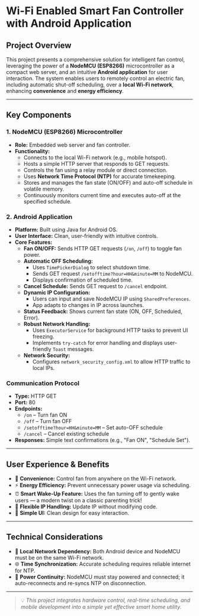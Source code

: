 # **Wi-Fi Enabled Smart Fan Controller with Android Application**

## **Project Overview**

This project presents a comprehensive solution for intelligent fan control, leveraging the power of a **NodeMCU (ESP8266)** microcontroller as a compact web server, and an intuitive **Android application** for user interaction. The system enables users to remotely control an electric fan, including automatic shut-off scheduling, over a **local Wi-Fi network**, enhancing **convenience** and **energy efficiency**.

---

## **Key Components**

### **1. NodeMCU (ESP8266) Microcontroller**
- **Role:** Embedded web server and fan controller.
- **Functionality:**
  - Connects to the local Wi-Fi network (e.g., mobile hotspot).
  - Hosts a simple HTTP server that responds to GET requests.
  - Controls the fan using a relay module or direct connection.
  - Uses **Network Time Protocol (NTP)** for accurate timekeeping.
  - Stores and manages the fan state (ON/OFF) and auto-off schedule in volatile memory.
  - Continuously monitors current time and executes auto-off at the specified schedule.

### **2. Android Application**
- **Platform:** Built using Java for Android OS.
- **User Interface:** Clean, user-friendly with intuitive controls.
- **Core Features:**
  - **Fan ON/OFF:** Sends HTTP GET requests (`/on`, `/off`) to toggle fan power.
  - **Automatic OFF Scheduling:**
    - Uses `TimePickerDialog` to select shutdown time.
    - Sends GET request `/setofftime?hour=HH&minute=MM` to NodeMCU.
    - Displays confirmation of scheduled time.
  - **Cancel Schedule:** Sends GET request to `/cancel` endpoint.
  - **Dynamic IP Configuration:**
    - Users can input and save NodeMCU IP using `SharedPreferences`.
    - App adapts to changes in IP across launches.
  - **Status Feedback:** Shows current fan state (ON, OFF, Scheduled, Error).
  - **Robust Network Handling:**
    - Uses `ExecutorService` for background HTTP tasks to prevent UI freezing.
    - Implements `try-catch` for error handling and displays user-friendly `Toast` messages.
  - **Network Security:**
    - Configures `network_security_config.xml` to allow HTTP traffic to local IPs.

### **Communication Protocol**
- **Type:** HTTP GET
- **Port:** 80
- **Endpoints:**
  - `/on` – Turn fan ON
  - `/off` – Turn fan OFF
  - `/setofftime?hour=HH&minute=MM` – Set auto-OFF schedule
  - `/cancel` – Cancel existing schedule
- **Responses:** Simple text confirmations (e.g., "Fan ON", "Schedule Set").

---

## **User Experience & Benefits**

- 🧠 **Convenience:** Control fan from anywhere on the Wi-Fi network.
- ⚡ **Energy Efficiency:** Prevent unnecessary power usage via scheduling.
- ⏰ **Smart Wake-Up Feature:** Uses the fan turning off to gently wake users — a modern twist on a classic parenting trick!
- 🔄 **Flexible IP Handling:** Update IP without modifying code.
- 🧭 **Simple UI:** Clean design for easy interaction.

---

## **Technical Considerations**

- 📶 **Local Network Dependency:** Both Android device and NodeMCU must be on the same Wi-Fi network.
- 🌐 **Time Synchronization:** Accurate scheduling requires reliable internet for NTP.
- 🔌 **Power Continuity:** NodeMCU must stay powered and connected; it auto-reconnects and re-syncs NTP on disconnection.

---

> 💡 *This project integrates hardware control, real-time scheduling, and mobile development into a simple yet effective smart home utility.*
